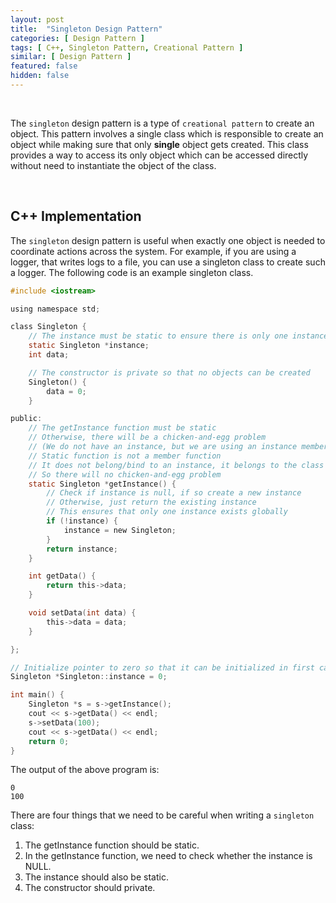 ```yaml
---
layout: post
title:  "Singleton Design Pattern"
categories: [ Design Pattern ]
tags: [ C++, Singleton Pattern, Creational Pattern ]
similar: [ Design Pattern ]
featured: false
hidden: false
---
```


<br />

The `singleton` design pattern is a type of `creational pattern` to create an object. This pattern involves a single class which is responsible to create an object while making sure that only **single** object gets created. This class provides a way to access its only object which can be accessed directly without need to instantiate the object of the class.


<br />

## C++ Implementation

The `singleton` design pattern is useful when exactly one object is needed to coordinate actions across the system. For example, if you are using a logger, that writes logs to a file, you can use a singleton class to create such a logger. The following code is an example singleton class.

```c
#include <iostream>

using namespace std;

class Singleton {
    // The instance must be static to ensure there is only one instance globally
    static Singleton *instance;
    int data;

    // The constructor is private so that no objects can be created
    Singleton() {
        data = 0;
    }

public:
    // The getInstance function must be static
    // Otherwise, there will be a chicken-and-egg problem
    // (We do not have an instance, but we are using an instance member function to get an instance.)
    // Static function is not a member function
    // It does not belong/bind to an instance, it belongs to the class
    // So there will no chicken-and-egg problem
    static Singleton *getInstance() {
        // Check if instance is null, if so create a new instance
        // Otherwise, just return the existing instance
        // This ensures that only one instance exists globally
        if (!instance) {
            instance = new Singleton;
        }
        return instance;
    }

    int getData() {
        return this->data;
    }

    void setData(int data) {
        this->data = data;
    }

};

// Initialize pointer to zero so that it can be initialized in first call to getInstance
Singleton *Singleton::instance = 0;

int main() {
    Singleton *s = s->getInstance();
    cout << s->getData() << endl;
    s->setData(100);
    cout << s->getData() << endl;
    return 0;
}
```

The output of the above program is:
```
0
100
```

There are four things that we need to be careful when writing a `singleton` class:
1. The getInstance function should be static.
2. In the getInstance function, we need to check whether the instance is NULL.
3. The instance should also be static.
4. The constructor should private.





